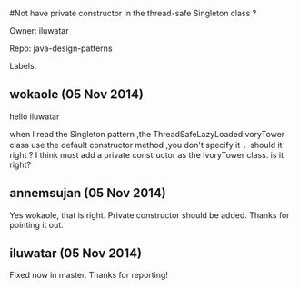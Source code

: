 #Not have private constructor in the thread-safe Singleton class ?

Owner: iluwatar

Repo: java-design-patterns

Labels: 

## wokaole (05 Nov 2014)

hello iluwatar

when I read the Singleton  pattern ,the ThreadSafeLazyLoadedIvoryTower class use the default constructor method ,you don't specify it ，should it right ?
I think must add a private constructor as the IvoryTower class.
is it right?


## annemsujan (05 Nov 2014)

Yes wokaole, that is right. Private constructor should be added. Thanks for pointing it out. 


## iluwatar (05 Nov 2014)

Fixed now in master. Thanks for reporting!


